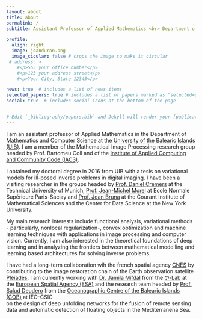 ```yaml
---
layout: about
title: about
permalink: /
subtitle: Assistant Professor of Applied Mathematics <br> Department of Mathematics and Computer Science, <a href='https://www.uib.eu/'>University of the Balearic Islands</a>

profile:
  align: right
  image: joanduran.png
  image_cicular: false # crops the image to make it circular
 # address: >
    #<p>555 your office number</p>
    #<p>123 your address street</p>
    #<p>Your City, State 12345</p>

news: true  # includes a list of news items
selected_papers: true # includes a list of papers marked as "selected={true}"
social: true  # includes social icons at the bottom of the page


# Edit `_bibliography/papers.bib` and Jekyll will render your [publications page](/al-folio/publications/) automatically. Link to your social media connections, too. This theme is set up to use [Font Awesome icons](http://fortawesome.github.io/Font-Awesome/) and [Academicons](https://jpswalsh.github.io/academicons/), like the ones below. 
---
```


I am an assistant professor of Applied Mathematics in the Department of Mathematics and Computer Science at the [University of the Balearic Islands (UIB)](http://www.uib.eu/). I am a member of the Mathematical Image Processing research group headed by Prof. Bartomeu Coll and of the [Institute of Applied Computing and Community Code (IAC3)](http://iac3.uib.es).

I obtained my doctoral degree in 2016 from UIB with a tesis on variational models for ill-posed inverse problems in digital imaging. I have been a visiting researcher in the groups headed by [Prof. Daniel Cremers](http://vision.in.tum.de/) at the Technical University of Munich, [Prof. Jean-Michel Morel](http://sites.google.com/site/jeanmichelmorelcmlaenscachan/) at Ecole Normale Supérieure Paris-Saclay and [Prof. Joan Bruna](http://cims.nyu.edu/~bruna/) at the Courant Institute of Mathematical Sciences and the Center for Data Science at the New York University.

My main research interests include functional analysis, variational methods - particularly, nonlocal regularization-, convex optimization and machine learning techniques with applications in image processing and computer vision. Currently, I am also interested in the theoretical foundations of deep learning and in analyzing the frontiers between mathematical modelling and learning based architectures for solving inverse problems.  

I have had a long-term collaboration wih the french spatial agency [CNES](http://cnes.fr/en) by contributing to the image restoration chain of the Earth observation satellite [Pléiades](http://pleiades.cnes.fr/en/PLEIADES/index.htm). I am currently working with [Dr. Jamila Mifdal](http://jamilamifdal.com/) from the [$\Phi$-Lab](http://philab.phi.esa.int/) at the [European Spatial Agency (ESA)](http://www.esa.int) and the research team headed by  [Prof. Salud Deudero](http://www.ba.ieo.es/es/personal/12-contacts/15-salud-deudero-company) from the [Oceanographic Centre of the Balearic Islands (COB)](http://www.ba.ieo.es/es/investigacion/grupos-de-investigacion/impactsea) at IEO-CSIC  
on the design of deep unfolding networks for the fusion of remote sensing data and automatic detection of floating objects in the Mediterranena Sea.
